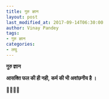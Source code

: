 ```yaml
---
title: गुरु ज्ञान
layout: post
last_modified_at: 2017-09-14T06:30:00
author: Vinay Pandey
tags:
- गुरु ज्ञान
categories:
- लघु
---
```

**गुरु ज्ञान**

**आसक्ति फल की ही नही,**
**कर्म की भी अवांछनीय है ।**

🙏🌷🌷🙏


